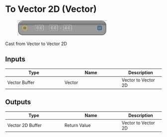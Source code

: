 # To Vector 2D (Vector)

<div align="left" data-full-width="false">

<figure><img src="To_Vector_2D_(Vector).png" alt=""><figcaption></figcaption></figure>

</div>

Cast from Vector to Vector 2D

## Inputs

<table>
<thead><tr><th width="170">Type</th><th width="170">Name</th><th>Description</th></tr></thead>
<tbody>
<tr><td>Vector Buffer</td><td>Vector</td><td>Vector to Vector 2D</td></tr>
</tbody>
</table>

## Outputs

<table>
<thead><tr><th width="170">Type</th><th width="170">Name</th><th>Description</th></tr></thead>
<tbody>
<tr><td>Vector 2D Buffer</td><td>Return Value</td><td>Vector to Vector 2D</td></tr>
</tbody>
</table>